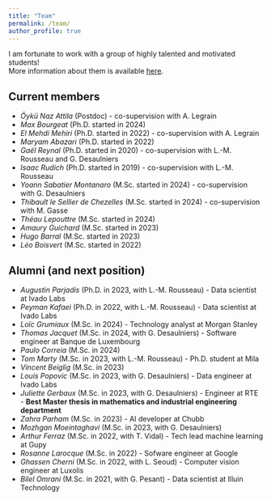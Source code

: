 ```yaml
---
title: "Team"
permalink: /team/
author_profile: true
---
```

 I am fortunate to work with a group of highly talented and motivated students! \
More information about them is available [here](https://corail-research.github.io/team/).


## Current members

* *Öykü Naz Attila* (Postdoc) - co-supervision with A. Legrain
* *Max Bourgeat* (Ph.D. started in 2024) 
* *El Mehdi Mehiri* (Ph.D. started in 2022) - co-supervision with A. Legrain
* *Maryam Abazari* (Ph.D. started in 2022) 
* *Gaël Reynal* (Ph.D. started in 2020) - co-supervision with L.-M. Rousseau and G. Desaulniers
* *Isaac Rudich* (Ph.D. started in 2019) - co-supervision with L.-M. Rousseau
* *Yoann Sabatier Montanaro* (M.Sc. started in 2024) - co-supervision with G. Desaulniers
* *Thibault le Sellier de Chezelles* (M.Sc. started in 2024) - co-supervision with M. Gasse
* *Théau Lepouttre* (M.Sc. started in 2024) 
* *Amaury Guichard* (M.Sc. started in 2023) 
* *Hugo Barral* (M.Sc. started in 2023) 
* *Léo Boisvert* (M.Sc. started in 2022) 




## Alumni (and next position)

* *Augustin Parjadis* (Ph.D. in 2023, with L.-M. Rousseau) - Data scientist at Ivado Labs 
* *Peyman Kafaei* (Ph.D. in 2022, with L.-M. Rousseau) - Data scientist at Ivado Labs 
* *Loïc Grumiaux* (M.Sc. in 2024) - Technology analyst at Morgan Stanley
* *Thomas Jacquet* (M.Sc. in 2024, with G. Desaulniers) - Software engineer at Banque de Luxembourg
* *Paulo Correia* (M.Sc. in 2024) 
* *Tom Marty* (M.Sc. in 2023, with L.-M. Rousseau) - Ph.D. student at Mila
* *Vincent Beiglig* (M.Sc. in 2023)
* *Louis Popovic* (M.Sc. in 2023, with G. Desaulniers) - Data engineer at Ivado Labs
* *Juliette Gerbaux* (M.Sc. in 2023, with G. Desaulniers) - Engineer at RTE - **Best Master thesis in mathematics and industrial engineering department**
* *Zahra Parham* (M.Sc. in 2023) - AI developer at Chubb
* *Mozhgan Moeintaghavi* (M.Sc. in 2023, with G. Desaulniers)
* *Arthur Ferraz* (M.Sc. in 2022,  with T. Vidal) - Tech lead machine learning at Gupy 
* *Rosanne Larocque* (M.Sc. in 2022) - Sofware engineer at Google
* *Ghassen Cherni* (M.Sc. in 2022,  with L. Seoud) - Computer vision engineer at Luxolis
* *Bilel Omrani* (M.Sc. in 2021,  with G. Pesant) - Data scientist at Illuin Technology